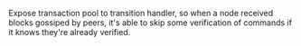 Expose transaction pool to transition handler, so when a node received blocks
gossiped by peers, it's able to skip some verification of commands if it knows
they're already verified.

